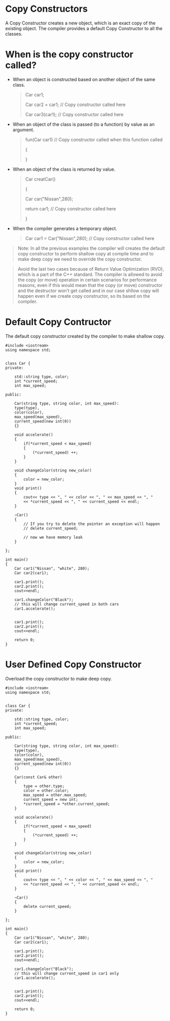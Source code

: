 # Copy Constructors
A Copy Constructor creates a new object, which is an exact copy of the existing object. The compiler provides a default Copy Constructor to all the classes.


# When is the copy constructor called?
- When an object is constructed based on another object of the same class. 
    > Car car1;
    >
    > Car car2 = car1;  // Copy constructor called here
    >
    > Car car3(car1);   // Copy constructor called here

- When an object of the class is passed (to a function) by value as an argument. 
    > fun(Car car1)   // Copy constructor called when this function called
    >
    > {
    > 
    > }
- When an object of the class is returned by value. 
    > Car creatCar()
    >
    > {
    >
    > Car car("Nissan",280);
    >
    > return car1;   // Copy constructor called here
    >
    > }
- When the compiler generates a temporary object.
    > Car car1 = Car("Nissan",280);   // Copy constructor called here


> Note: In all the previous examples the compiler will creates the default copy constructor to perform shallow copy at compile time and to make deep copy we need to override the copy constructor.

> Avoid the last two cases because of Return Value Optimization (RVO), which is a part of the C++ standard. The compiler is allowed to avoid the copy (or move) operation in certain scenarios for performance reasons, even if this would mean that the copy (or move) constructor and the destructor won’t get called and in our case shllow copy will happen even if we create copy constructor, so its based on the compiler.

# Default Copy Contructor
The default copy constructor created by the compiler to make shallow copy.

```
#include <iostream>
using namespace std;


class Car {
private:

    std::string type, color;
    int *current_speed;
    int max_speed;

public:

    Car(string type, string color, int max_speed):
    type(type),
    color(color),
    max_speed(max_speed),
    current_speed(new int(0))
    {}

    void accelerate()
    {                 
        if(*current_speed < max_speed)
        {
            (*current_speed) ++;
        }
    }

    void changeColor(string new_color)
    {
        color = new_color;
    }
    void print()
    {
        cout<< type << ", " << color << ", " << max_speed << ", "
        << *current_speed << ", " << current_speed << endl;
    }

    ~Car()
    {
        // If you try to delete the pointer an exception will happen
        // delete current_speed;

        // now we have memory leak
    }

};

int main()
{
    Car car1("Nissan", "white", 280);
    Car car2(car1);

    car1.print();
    car2.print();
    cout<<endl;

    car1.changeColor("Black");
    // this will change current_speed in both cars
    car1.accelerate();


    car1.print();
    car2.print();
    cout<<endl;

    return 0;
}
```

# User Defined Copy Constructor
Overload the copy constructor to make deep copy.

```
#include <iostream>
using namespace std;


class Car {
private:

    std::string type, color;
    int *current_speed;
    int max_speed;

public:

    Car(string type, string color, int max_speed):
    type(type),
    color(color),
    max_speed(max_speed),
    current_speed(new int(0))
    {}

    Car(const Car& other)
    {
        type = other.type;
        color = other.color;
        max_speed = other.max_speed;
        current_speed = new int;
        *current_speed = *other.current_speed;
    }

    void accelerate()
    {                 
        if(*current_speed < max_speed)
        {
            (*current_speed) ++;
        }
    }

    void changeColor(string new_color)
    {
        color = new_color;
    }
    void print()
    {
        cout<< type << ", " << color << ", " << max_speed << ", "
        << *current_speed << ", " << current_speed << endl;
    }

    ~Car()
    {
        delete current_speed;
    }

};

int main()
{
    Car car1("Nissan", "white", 280);
    Car car2(car1);

    car1.print();
    car2.print();
    cout<<endl;

    car1.changeColor("Black");
    // this will change current_speed in car1 only
    car1.accelerate();


    car1.print();
    car2.print();
    cout<<endl;

    return 0;
}
```